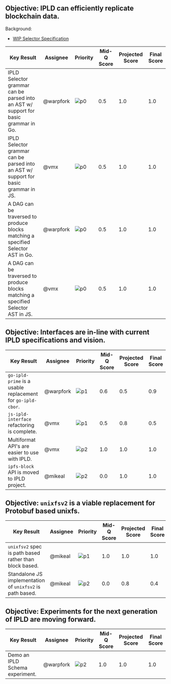 ## Objective: IPLD can efficiently replicate blockchain data.

Background:

* [WIP Selector Specification](https://github.com/ipld/specs/pull/74/files)

| Key Result | Assignee | Priority | Mid-Q Score | Projected Score | Final Score |
| ---------- | -------- | -------- | ----------- | --------------- | ----------- |
| IPLD Selector grammar can be parsed into an AST w/ support for basic grammar in Go. | @warpfork | ![p0](https://ipfs.io/ipfs/QmV88khHDJEXi7wo6o972MZWY661R9PhrZW6dvpFP6jnMn/p0.svg) | 0.5 | 1.0 | 1.0 |
| IPLD Selector grammar can be parsed into an AST w/ support for basic grammar in JS. | @vmx | ![p0](https://ipfs.io/ipfs/QmV88khHDJEXi7wo6o972MZWY661R9PhrZW6dvpFP6jnMn/p0.svg) | 0.5 | 1.0 | 1.0 |
| A DAG can be traversed to produce blocks matching a specified Selector AST in Go. | @warpfork | ![p0](https://ipfs.io/ipfs/QmV88khHDJEXi7wo6o972MZWY661R9PhrZW6dvpFP6jnMn/p0.svg) | 0.5 | 1.0 | 1.0 |
| A DAG can be traversed to produce blocks matching a specified Selector AST in JS. | @vmx | ![p0](https://ipfs.io/ipfs/QmV88khHDJEXi7wo6o972MZWY661R9PhrZW6dvpFP6jnMn/p0.svg) | 0.5 | 1.0 | 1.0 |

## Objective: Interfaces are in-line with current IPLD specifications and vision.

| Key Result | Assignee | Priority | Mid-Q Score | Projected Score | Final Score |
| ---------- | -------- | -------- | ----------- | --------------- | ----------- |
| `go-ipld-prime` is a usable replacement for `go-ipld-cbor`. | @warpfork | ![p1](https://ipfs.io/ipfs/QmV88khHDJEXi7wo6o972MZWY661R9PhrZW6dvpFP6jnMn/p1.svg) | 0.6 | 0.5 | 0.9 |
| `js-ipld-interface` refactoring is complete. | @vmx | ![p1](https://ipfs.io/ipfs/QmV88khHDJEXi7wo6o972MZWY661R9PhrZW6dvpFP6jnMn/p1.svg) | 0.5 | 0.8 | 0.5 |
| Multiformat API's are easier to use with IPLD. | @vmx | ![p2](https://ipfs.io/ipfs/QmV88khHDJEXi7wo6o972MZWY661R9PhrZW6dvpFP6jnMn/p2.svg) | 1.0 | 1.0 | 1.0 |
| `ipfs-block` API is moved to IPLD project.| @mikeal | ![p2](https://ipfs.io/ipfs/QmV88khHDJEXi7wo6o972MZWY661R9PhrZW6dvpFP6jnMn/p2.svg) | 0.0 | 1.0 | 1.0 |

## Objective: `unixfsv2` is a viable replacement for Protobuf based unixfs.

| Key Result | Assignee | Priority | Mid-Q Score | Projected Score | Final Score |
| ---------- | -------- | -------- | ----------- | --------------- | ----------- |
| `unixfsv2` spec is path based rather than block based.| @mikeal | ![p1](https://ipfs.io/ipfs/QmV88khHDJEXi7wo6o972MZWY661R9PhrZW6dvpFP6jnMn/p1.svg) | 1.0 | 1.0 | 1.0 |
| Standalone JS implementation of `unixfsv2` is path based.| @mikeal | ![p2](https://ipfs.io/ipfs/QmV88khHDJEXi7wo6o972MZWY661R9PhrZW6dvpFP6jnMn/p2.svg) | 0.0 | 0.8 | 0.4 |

## Objective: Experiments for the next generation of IPLD are moving forward.

| Key Result | Assignee | Priority | Mid-Q Score | Projected Score | Final Score |
| ---------- | -------- | -------- | ----------- | --------------- | ----------- |
| Demo an IPLD Schema experiment. | @warpfork | ![p2](https://ipfs.io/ipfs/QmV88khHDJEXi7wo6o972MZWY661R9PhrZW6dvpFP6jnMn/p2.svg) | 1.0 | 1.0 | 1.0 |
